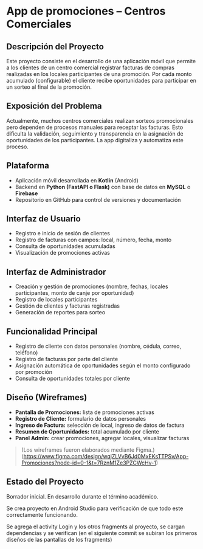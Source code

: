 # App de promociones – Centros Comerciales

## Descripción del Proyecto
Este proyecto consiste en el desarrollo de una aplicación móvil que permite a los clientes de un centro comercial registrar facturas de compras realizadas en los locales participantes de una promoción. Por cada monto acumulado (configurable) el cliente recibe oportunidades para participar en un sorteo al final de la promoción.

## Exposición del Problema
Actualmente, muchos centros comerciales realizan sorteos promocionales pero dependen de procesos manuales para receptar las facturas. Esto dificulta la validación, seguimiento y transparencia en la asignación de oportunidades de los participantes. La app digitaliza y automatiza este proceso.

## Plataforma
- Aplicación móvil desarrollada en **Kotlin** (Android)
- Backend en **Python (FastAPI o Flask)** con base de datos en **MySQL** o **Firebase**
- Repositorio en GitHub para control de versiones y documentación

## Interfaz de Usuario
- Registro e inicio de sesión de clientes
- Registro de facturas con campos: local, número, fecha, monto
- Consulta de oportunidades acumuladas
- Visualización de promociones activas

## Interfaz de Administrador
- Creación y gestión de promociones (nombre, fechas, locales participantes, monto de canje por oportunidad)
- Registro de locales participantes
- Gestión de clientes y facturas registradas
- Generación de reportes para sorteo

## Funcionalidad Principal
- Registro de cliente con datos personales (nombre, cédula, correo, teléfono)
- Registro de facturas por parte del cliente
- Asignación automática de oportunidades según el monto configurado por promoción
- Consulta de oportunidades totales por cliente

## Diseño (Wireframes)
- **Pantalla de Promociones:** lista de promociones activas
- **Registro de Cliente:** formulario de datos personales
- **Ingreso de Factura:** selección de local, ingreso de datos de factura
- **Resumen de Oportunidades:** total acumulado por cliente
- **Panel Admin:** crear promociones, agregar locales, visualizar facturas

> (Los wireframes fueron elaborados mediante Figma.)
(https://www.figma.com/design/wqjZLVvB6Jd0MxEKsTTPSv/App-Promociones?node-id=0-1&t=7RznM1Ze3PZCWcHv-1)

> 
## Estado del Proyecto
Borrador inicial. En desarrollo durante el término académico.

Se crea proyecto en Android Studio para verificación de que todo este correctamente funcionando.

Se agrega el activity Login y los otros fragments al proyecto, se cargan dependencias y se verifican
(en el siguiente commit se subiran los primeros diseños de las pantallas de los fragments)
